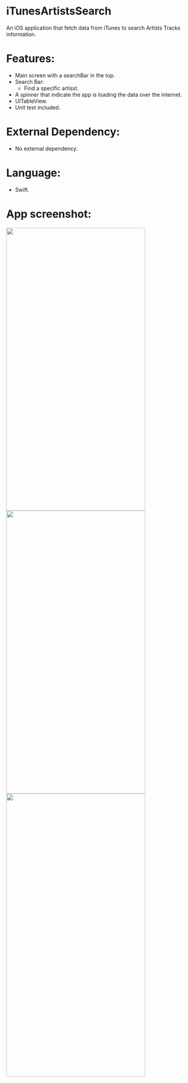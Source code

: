 # iTunesArtistsSearch

An iOS application that fetch data from iTunes to search Artists Tracks information.

# Features:
- Main screen with a searchBar in the top.
- Search Bar:
  - Find a specific artisst.
- A spinner that indicate the app is loading the data over the internet.
- UITableView.
- Unit test included.

# External Dependency:
- No external dependency.

# Language:
- Swift.

# App screenshot:
<p>
<img src="https://user-images.githubusercontent.com/11970276/126235056-c72f57fd-ccd4-494f-b20d-b21b6c9262a7.png" width="370" height="750" />
<img src="https://user-images.githubusercontent.com/11970276/126235126-4f6948a2-b36e-40e6-92e5-59ec78062678.png" width="370" height="750" />
<img src="https://user-images.githubusercontent.com/11970276/126235157-00cce7a4-51dd-4a10-8a69-a3dd2545ea40.png" width="370" height="750" />
</p>
